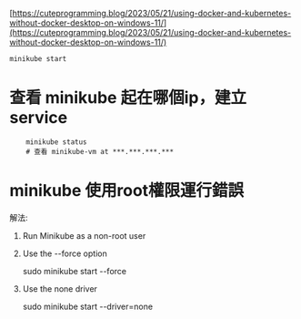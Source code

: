 [https://cuteprogramming.blog/2023/05/21/using-docker-and-kubernetes-without-docker-desktop-on-windows-11/](https://cuteprogramming.blog/2023/05/21/using-docker-and-kubernetes-without-docker-desktop-on-windows-11/)

    minikube start

# 查看 minikube 起在哪個ip，建立 service  

        minikube status 
        # 查看 minikube-vm at ***.***.***.***

# minikube 使用root權限運行錯誤  

解法:  
1. Run Minikube as a non-root user  
2. Use the --force option  

    sudo minikube start --force  

3. Use the none driver  

    sudo minikube start --driver=none

